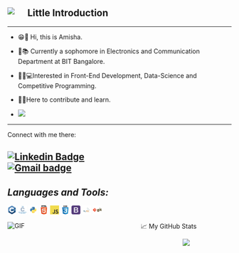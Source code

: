 <!--
**amisha0-0/amisha0-0** is a ✨ _special_ ✨ repository because its `README.md` (this file) appears on your GitHub profile.-->

## Little Introduction <img align="left" src="https://media3.giphy.com/media/wkW0maGDN1eSc/giphy.gif?cid=ecf05e47rshnimakroyp8fopjtitzzctmdoihlj5rkeolvkv&rid=giphy.gif&ct=g" width="45px">

---

- 😁🙋‍ Hi, this is Amisha.   		
- 🏫📚 Currently a sophomore in Electronics and Communication Department at BIT Bangalore. 
- 👩‍💻💻Interested in Front-End Development, Data-Science and Competitive Programming. 
- 🤝🙌Here to contribute and learn. 

- ![](https://visitor-badge.glitch.me/badge?page_id=amisha0-0.amisha0-0)
---


Connect with me there: 

[![Linkedin Badge](https://img.shields.io/badge/-LinkedIn-blue?style=flat-square&logo=Linkedin&logoColor=white&link=https://www.linkedin.com/in/amisha-08a7731ab/)](https://www.linkedin.com/in/amisha-08a7731ab/)  
[![Gmail badge](https://img.shields.io/badge/-Gmail-c14438?style=flat-square&logo=Gmail&logoColor=white&link=mailto:sinhaamisha194@gmail.com)](mailto:sinhaamisha194@gmail.com) 
---
***Languages and Tools:***
---
<code><img height="20" src="https://raw.githubusercontent.com/github/explore/80688e429a7d4ef2fca1e82350fe8e3517d3494d/topics/cpp/cpp.png"></code>
<code><img height="20" src="https://raw.githubusercontent.com/github/explore/80688e429a7d4ef2fca1e82350fe8e3517d3494d/topics/c/c.png"></code>
<code><img height="20" src="https://raw.githubusercontent.com/github/explore/5c058a388828bb5fde0bcafd4bc867b5bb3f26f3/topics/python/python.png"></code>
<code><img height="20" src="https://raw.githubusercontent.com/github/explore/80688e429a7d4ef2fca1e82350fe8e3517d3494d/topics/html/html.png"></code>
<code><img height="20" src="https://raw.githubusercontent.com/github/explore/80688e429a7d4ef2fca1e82350fe8e3517d3494d/topics/javascript/javascript.png"></code>
<code><img height="20" src="https://raw.githubusercontent.com/github/explore/80688e429a7d4ef2fca1e82350fe8e3517d3494d/topics/css/css.png"></code>
<code><img height="20" src="https://raw.githubusercontent.com/github/explore/80688e429a7d4ef2fca1e82350fe8e3517d3494d/topics/bootstrap/bootstrap.png"></code>
<code><img height="20" src="https://raw.githubusercontent.com/github/explore/80688e429a7d4ef2fca1e82350fe8e3517d3494d/topics/mysql/mysql.png"></code>
<code><img height="20" src="https://raw.githubusercontent.com/github/explore/80688e429a7d4ef2fca1e82350fe8e3517d3494d/topics/git/git.png"></code>

<p><img align="left" alt="GIF" src="https://media.giphy.com/media/L1R1tvI9svkIWwpVYr/giphy.gif?cid=ecf05e47obdd8d7qe7q6potzjdpxt32tpplnfy3kddnspz72&rid=giphy.gif&ct=g" width="300" height="300" /></p>




📈 My GitHub Stats
<p align="center"> <img src="https://github-readme-stats.vercel.app/api?username=amisha0-0&show_icons=true&theme=cobalt"/>


